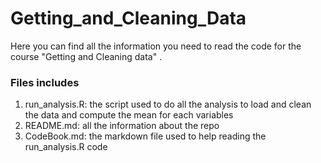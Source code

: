 # Getting_and_Cleaning_Data

Here you can find all the information you need to read the code for the course "Getting and Cleaning data" .

### Files includes
1. run_analysis.R: the script used to do all the analysis to load and clean the data and compute the mean for each variables
2. README.md: all the information about the repo
3. CodeBook.md: the markdown file used to help reading the run_analysis.R code
